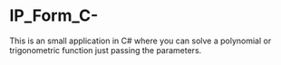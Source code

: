 # IP_Form_C-
This is an small application in C# where you can solve a polynomial or trigonometric function just passing the parameters.
